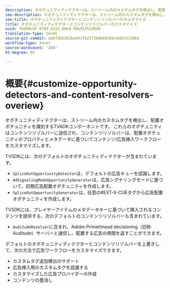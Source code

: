 ```yaml
---
description: オポチュニティディテクターは、ストリーム内のカスタムタグを検出し、配置オポチュニティを識別するTVADKコンポーネントです。 これらのオポチュニティはコンテンツリゾルバーに送信され、コンテンツリゾルバーは、配置オポチュニティのプロパティとメタデータに基づいてコンテンツ/広告挿入ワークフローをカスタマイズします。
seo-description: オポチュニティディテクターは、ストリーム内のカスタムタグを検出し、配置オポチュニティを識別するTVADKコンポーネントです。 これらのオポチュニティはコンテンツリゾルバーに送信され、コンテンツリゾルバーは、配置オポチュニティのプロパティとメタデータに基づいてコンテンツ/広告挿入ワークフローをカスタマイズします。
seo-title: オポチュニティディテクターとコンテンツリゾルバーのカスタマイズ
title: オポチュニティディテクターとコンテンツリゾルバーのカスタマイズ
uuid: 7bd04c8f-6f04-4321-88e8-9bb93251d940
translation-type: tm+mt
source-git-commit: adef0bbd52ba043f625f38db69366c6d873c586d
workflow-type: tm+mt
source-wordcount: '254'
ht-degree: 0%

---
```



# 概要{#customize-opportunity-detectors-and-content-resolvers-overiew}

オポチュニティディテクターは、ストリーム内のカスタムタグを検出し、配置オポチュニティを識別するTVADKコンポーネントです。 これらのオポチュニティはコンテンツリゾルバーに送信され、コンテンツリゾルバーは、配置オポチュニティのプロパティとメタデータに基づいてコンテンツ/広告挿入ワークフローをカスタマイズします。

TVSDKには、次のデフォルトのオポチュニティディテクターが含まれています。

* `SpliceOutOpportunityDetector`は、デフォルトの広告キューを認識します。
* `AdSignalingModeOpportunityGenerator`は、広告シグナリングモードに基づいて、初期広告配置オポチュニティを作成します。
* `SpliceOutOpportunityGenerator`は、任意の#EXT-X-CUEタグから広告配置オポチュニティを作成します。

TVSDKには、プレイヤーアイテムのメタデータキーに基づいて挿入されるコンテンツを提供する、次のデフォルトのコンテンツリゾルバーも含まれています。

* `AuditudeResolver`に含まれ、Adobe Primetimead decisioning（旧称Auditude）サーバーと通信し、配置する広告の時間を返すことができます。

デフォルトのオポチュニティディテクターとコンテンツリゾルバーを上書きして、次の方法で広告ワークフローをカスタマイズできます。

* カスタムタグ追加検出のサポート
* 広告挿入用のカスタムタグを認識する
* カスタマイズした広告プロバイダーの作成
* コンテンツの墨消し

